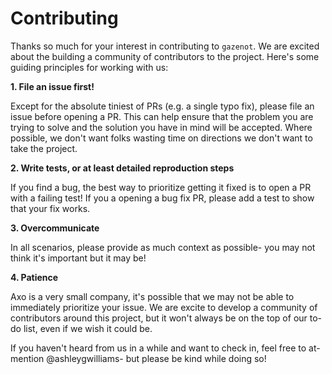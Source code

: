 # Contributing

Thanks so much for your interest in contributing to `gazenot`. We are excited
about the building a community of contributors to the project. Here's some
guiding principles for working with us:

**1. File an issue first!**

Except for the absolute tiniest of PRs (e.g. a single typo fix), please file an
issue before opening a PR. This can help ensure that the problem you are trying
to solve and the solution you have in mind will be accepted. Where possible, we
don't want folks wasting time on directions we don't want to take the project.

**2. Write tests, or at least detailed reproduction steps**

If you find a bug, the best way to prioritize getting it fixed is to open a PR
with a failing test! If you a opening a bug fix PR, please add a test to show
that your fix works.

**3. Overcommunicate**

In all scenarios, please provide as much context as possible- you may not think
it's important but it may be!

**4. Patience**

Axo is a very small company, it's possible that we may not be able to
immediately prioritize your issue. We are excite to develop a community of
contributors around this project, but it won't always be on the top of our to-do
list, even if we wish it could be.

If you haven't heard from us in a while and want to check in, feel free to
at-mention @ashleygwilliams- but please be kind while doing so!
